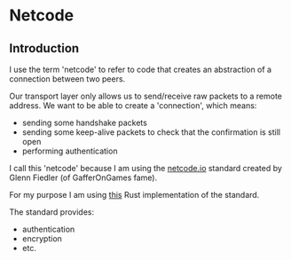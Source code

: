 # Netcode


## Introduction

I use the term 'netcode' to refer to code that creates an abstraction of a connection between two peers.

Our transport layer only allows us to send/receive raw packets to a remote address.
We want to be able to create a 'connection', which means:
- sending some handshake packets
- sending some keep-alive packets to check that the confirmation is still open
- performing authentication


I call this 'netcode' because I am using the [netcode.io](https://github.com/networkprotocol/netcode/blob/master/STANDARD.md) standard created
by Glenn Fiedler (of GafferOnGames fame).

For my purpose I am using [this](https://github.com/benny-n/netcode) Rust implementation of the standard.

The standard provides:
- authentication
- encryption
- etc.
